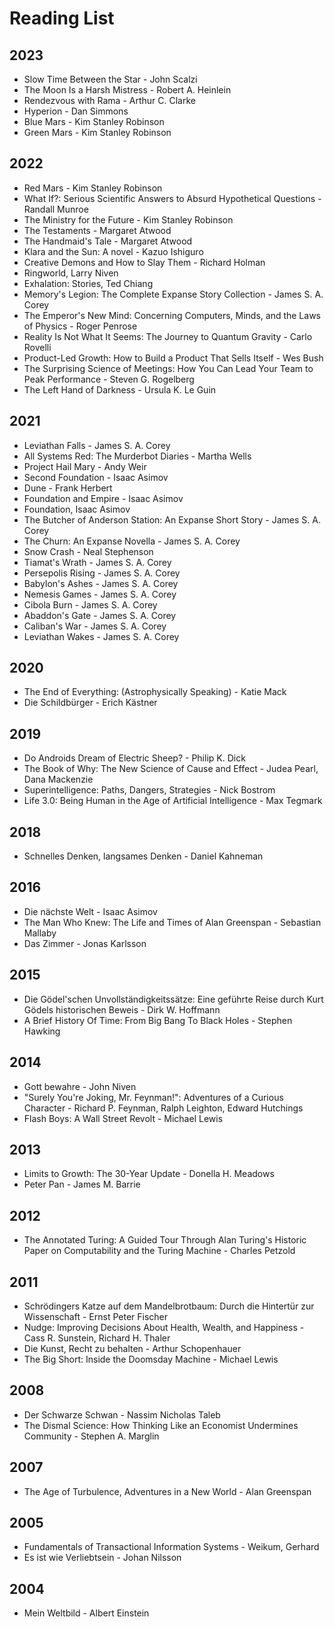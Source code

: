 # Reading List

## 2023

- Slow Time Between the Star - John Scalzi
- The Moon Is a Harsh Mistress - Robert A. Heinlein
- Rendezvous with Rama - Arthur C. Clarke
- Hyperion - Dan Simmons
- Blue Mars - Kim Stanley Robinson
- Green Mars - Kim Stanley Robinson

## 2022

- Red Mars - Kim Stanley Robinson
- What If?: Serious Scientific Answers to Absurd Hypothetical Questions - Randall Munroe
- The Ministry for the Future - Kim Stanley Robinson
- The Testaments - Margaret Atwood
- The Handmaid's Tale - Margaret Atwood
- Klara and the Sun: A novel - Kazuo Ishiguro
- Creative Demons and How to Slay Them - Richard Holman
- Ringworld, Larry Niven
- Exhalation: Stories, Ted Chiang
- Memory's Legion: The Complete Expanse Story Collection - James S. A. Corey
- The Emperor's New Mind: Concerning Computers, Minds, and the Laws of Physics - Roger Penrose
- Reality Is Not What It Seems: The Journey to Quantum Gravity - Carlo Rovelli
- Product-Led Growth: How to Build a Product That Sells Itself - Wes Bush
- The Surprising Science of Meetings: How You Can Lead Your Team to Peak Performance - Steven G. Rogelberg
- The Left Hand of Darkness - Ursula K. Le Guin

## 2021

- Leviathan Falls - James S. A. Corey
- All Systems Red: The Murderbot Diaries - Martha Wells
- Project Hail Mary - Andy Weir
- Second Foundation - Isaac Asimov
- Dune - Frank Herbert
- Foundation and Empire - Isaac Asimov
- Foundation, Isaac Asimov
- The Butcher of Anderson Station: An Expanse Short Story - James S. A. Corey
- The Churn: An Expanse Novella - James S. A. Corey
- Snow Crash - Neal Stephenson
- Tiamat's Wrath - James S. A. Corey
- Persepolis Rising - James S. A. Corey
- Babylon's Ashes - James S. A. Corey
- Nemesis Games - James S. A. Corey
- Cibola Burn - James S. A. Corey
- Abaddon's Gate - James S. A. Corey
- Caliban's War - James S. A. Corey
- Leviathan Wakes - James S. A. Corey

## 2020

- The End of Everything: (Astrophysically Speaking) - Katie Mack
- Die Schildbürger - Erich Kästner

## 2019

- Do Androids Dream of Electric Sheep? - Philip K. Dick
- The Book of Why: The New Science of Cause and Effect - Judea Pearl, Dana Mackenzie
- Superintelligence: Paths, Dangers, Strategies - Nick Bostrom
- Life 3.0: Being Human in the Age of Artificial Intelligence - Max Tegmark

## 2018

- Schnelles Denken, langsames Denken - Daniel Kahneman

## 2016

- Die nächste Welt - Isaac Asimov
- The Man Who Knew: The Life and Times of Alan Greenspan - Sebastian Mallaby
- Das Zimmer - Jonas Karlsson

## 2015

- Die Gödel'schen Unvollständigkeitssätze: Eine geführte Reise durch Kurt Gödels historischen Beweis - Dirk W. Hoffmann
- A Brief History Of Time: From Big Bang To Black Holes - Stephen Hawking

## 2014

- Gott bewahre - John Niven
- "Surely You're Joking, Mr. Feynman!": Adventures of a Curious Character - Richard P. Feynman, Ralph Leighton, Edward Hutchings
- Flash Boys: A Wall Street Revolt - Michael Lewis

## 2013

- Limits to Growth: The 30-Year Update - Donella H. Meadows
- Peter Pan - James M. Barrie

## 2012

- The Annotated Turing: A Guided Tour Through Alan Turing's Historic Paper on Computability and the Turing Machine - Charles Petzold

## 2011

- Schrödingers Katze auf dem Mandelbrotbaum: Durch die Hintertür zur Wissenschaft - Ernst Peter Fischer
- Nudge: Improving Decisions About Health, Wealth, and Happiness - Cass R. Sunstein, Richard H. Thaler
- Die Kunst, Recht zu behalten - Arthur Schopenhauer
- The Big Short: Inside the Doomsday Machine - Michael Lewis

## 2008

- Der Schwarze Schwan - Nassim Nicholas Taleb
- The Dismal Science: How Thinking Like an Economist Undermines Community - Stephen A. Marglin

## 2007

- The Age of Turbulence, Adventures in a New World - Alan Greenspan

## 2005

- Fundamentals of Transactional Information Systems - Weikum, Gerhard
- Es ist wie Verliebtsein - Johan Nilsson

## 2004

- Mein Weltbild - Albert Einstein
